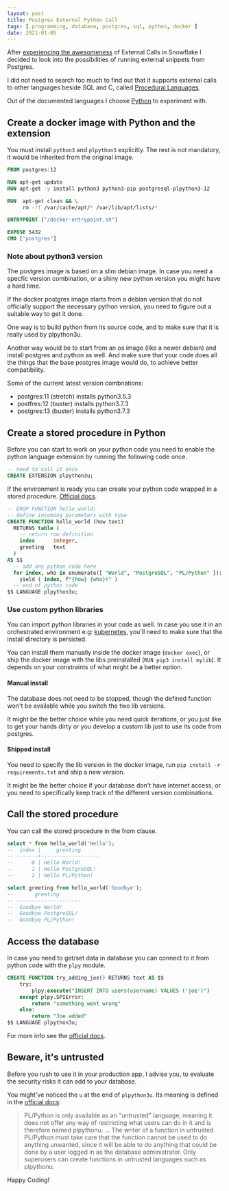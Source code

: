 ```yaml
---
layout: post
title: Postgres External Python Call
tags: [ programming, database, postgres, sql, python, docker ]
date: 2021-01-05
---
```


After [experiencing the awesomeness](/posts/2020/12/30/external-function-from-snowflake/)
of External Calls in Snowflake
I decided to look into the possibilities of running external snippets from Postgres.
<!--more-->
I did not need to search too much to find out that it supports external calls to other languages
beside SQL and C, called [Procedural Languages](https://www.postgresql.org/docs/13/xplang.html).

Out of the documented languages I choose
[Python](https://www.postgresql.org/docs/13/plpython-python23.html) to experiment with.

## Create a docker image with Python and the extension

You must install `python3` and `plpython3` explicitly.
The rest is not mandatory, it would be inherited from the original image.

```dockerfile
FROM postgres:12

RUN apt-get update
RUN apt-get -y install python3 python3-pip postgresql-plpython3-12

RUN  apt-get clean && \
     rm -rf /var/cache/apt/* /var/lib/apt/lists/*

ENTRYPOINT ["/docker-entrypoint.sh"]

EXPOSE 5432
CMD ["postgres"]
```

### Note about python3 version

The postgres image is based on a slim debian image.
In case you need a specfic version combination,
or a shiny new python version you might have a hard time.

If the docker postgres image starts from a debian version that do not officially support
the necessary python version, you need to figure out a suitable way to get it done.

One way is to build python from its source code, and to make sure that it is really used by plpython3u.

Another way would be to start from an os image (like a newer debian) and install postgres and python as well.
And make sure that your code does all the things that the base postgres image would do, to achieve better compatibility.

Some of the current latest version combnations:

- postgres:11 (stretch) installs python3.5.3
- postfres:12 (buster) installs python3.7.3
- postgres:13 (buster) installs python3.7.3

## Create a stored procedure in Python

Before you can start to work on your python code you need to enable
the python language extension by running the following code once.

```sql
-- need to call it once
CREATE EXTENSION plpython3u;
```

If the environment is ready you can create your python code wrapped in a stored procedure.
[Official docs](https://www.postgresql.org/docs/13/plpython-funcs.html).

```sql
-- DROP FUNCTION hello_world;
-- define incoming parameters with type
CREATE FUNCTION hello_world (how text)
  RETURNS table (
    -- return row definition
    index      integer,
    greeting   text
  )
AS $$
  -- add any python code here
  for index, who in enumerate([ "World", "PostgreSQL", "PL/Python" ]):
    yield ( index, f"{how} {who}!" )
  -- end of python code
$$ LANGUAGE plpython3u;
```

### Use custom python libraries

You can import python libraries in your code as well.
In case you use it in an orchestrated environment e.g: [kubernetes](https://kubernetes.io/),
you'll need to make sure that the install directory is persisted.

You can install them manually inside the docker image (`docker exec`),
or ship the docker image with the libs preinstalled (`RUN pip3 install mylib`).
It depends on your constraints of what might be a better option.

#### Manual install

The database does not need to be stopped, though the defined function
won't be available while you switch the two lib versions.

It might be the better choice while you need quick iterations,
or you just like to get your hands dirty or you develop a custom lib just to use its code from postgres.

#### Shipped install

You need to specify the lib version in the docker image, run `pip install -r requirements.txt`
and ship a new version.

It might be the better choice if your database don't have internet access,
or you need to specifically keep track of the different version combinations.

## Call the stored procedure

You can call the stored procedure in the from clause.

```sql
select * from hello_world('Hello');
--  index |     greeting
-- -------+-------------------
--      0 | Hello World!
--      1 | Hello PostgreSQL!
--      2 | Hello PL/Python!

select greeting from hello_world('Goodbye');
--       greeting
-- ---------------------
--  Goodbye World!
--  Goodbye PostgreSQL!
--  Goodbye PL/Python!
```

## Access the database

In case you need to get/set data in database you can connect to it from python code with the `plpy` module.

```sql
CREATE FUNCTION try_adding_joe() RETURNS text AS $$
    try:
        plpy.execute("INSERT INTO users(username) VALUES ('joe')")
    except plpy.SPIError:
        return "something went wrong"
    else:
        return "Joe added"
$$ LANGUAGE plpython3u;
```

For more info see the [official docs](https://www.postgresql.org/docs/13/plpython-database.html).

## Beware, it's untrusted

Before you rush to use it in your production app, I advise you, to evaluate the security risks it can add to your database.

You might've noticed the `u` at the end of `plpython3u`. Its meaning is defined in the [official docs](https://www.postgresql.org/docs/12/plpython.html#docComments):

> PL/Python is only available as an "untrusted" language, meaning it does not offer any way of restricting what users can do in it and is therefore named plpythonu.
> ...
> The writer of a function in untrusted PL/Python must take care that the function cannot be used to do anything unwanted,
> since it will be able to do anything that could be done by a user logged in as the database administrator.
> Only superusers can create functions in untrusted languages such as plpythonu.

Happy Coding!

